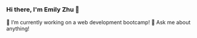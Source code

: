### Hi there, I'm Emily Zhu 👋

🔭 I’m currently working on a web development bootcamp!
💬 Ask me about anything!

<!--
**itswindee/itswindee** is a ✨ _special_ ✨ repository because its `README.md` (this file) appears on your GitHub profile.

Here are some ideas to get you started:

- 🌱 I’m currently learning ...
- 👯 I’m looking to collaborate on ...
- 🤔 I’m looking for help with ...

- 📫 How to reach me:
- 😄 Pronouns: ...
- ⚡ Fun fact: ...
-->

